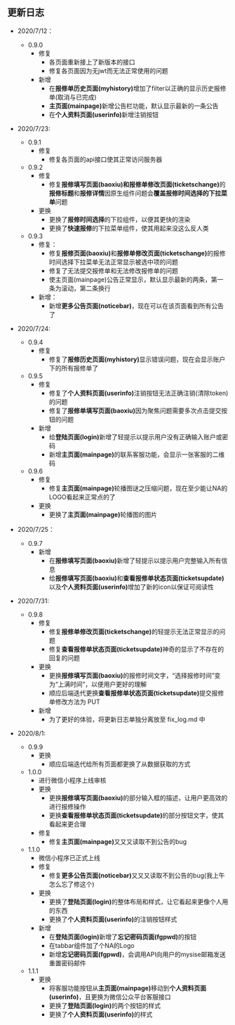 ## 更新日志
* 2020/7/12：<br>
    * 0.9.0
        * 修复
            * 各页面重新接上了新版本的接口
            * 修复各页面因为无jwt而无法正常使用的问题
        * 新增
            * 在<b>报修单历史页面(myhistory)</b>增加了filter以正确的显示历史报修单(取消与已完成) 
            * <b>主页面(mainpage)</b>新增公告栏功能，默认显示最新的一条公告
            * 在<b>个人资料页面(userinfo)</b>新增注销按钮

* 2020/7/23: <br>
    * 0.9.1
        * 修复
            * 修复各页面的api接口使其正常访问服务器
    * 0.9.2
        * 修复
            * 修复<b>报修填写页面(baoxiu)和报修单修改页面(ticketschange)</b>的<b>报修标题</b>和<b>报修详情</b>因原生组件问题会<b>覆盖报修时间选择的下拉菜单</b>问题
        * 更换
            * 更换了<b>报修时间选择</b>的下拉组件，以便其更快的渲染
            * 更换了<b>快速报修</b>的下拉菜单组件，使其用起来没这么反人类
    * 0.9.3
        * 修复：
            * 修复<b>报修页面(baoxiu)</b>和<b>报修单修改页面(ticketschange)</b>的报修时间选择下拉菜单无法正常显示被选中项的问题
            * 修复了无法提交报修单和无法修改报修单的问题
            * 使主页面(mainpage)公告正常显示，默认显示最新的两条，第一条为滚动，第二条换行
        * 新增：
            * 新增<b>更多公告页面(noticebar)</b>，现在可以在该页面看到所有公告了
* 2020/7/24: <br>
    * 0.9.4
        * 修复
            * 修复了<b>报修历史页面(myhistory)</b>显示错误问题，现在会显示账户下的所有报修单了
    * 0.9.5
        * 修复        
            * 修复了<b>个人资料页面(userinfo)</b>注销按钮无法正确注销(清除token)的问题
            * 修复了<b>报修单填写页面(baoxiu)</b>因为聚焦问题需要多次点击提交按钮的问题
        * 新增
            * 给<b>登陆页面(login)</b>新增了轻提示以提示用户没有正确输入账户或密码
            * 新增<b>主页面(mainpage)</b>的联系客服功能，会显示一张客服的二维码
    * 0.9.6
        * 修复
            * 修复<b>主页面(mainpage)</b>轮播图谜之压缩问题，现在至少能让NA的LOGO看起来正常点的了
        * 更换    
            * 更换了<b>主页面(mainpage)</b>轮播图的图片
* 2020/7/25： <br>
    * 0.9.7
        * 新增
            * 在<b>报修填写页面(baoxiu)</b>新增了轻提示以提示用户完整输入所有信息
            * 给<b>报修填写页面(baoxiu)</b>和<b>查看报修单状态页面(ticketsupdate)</b>以及<b>个人资料页面(userinfo)</b>增加了新的icon以保证可阅读性
* 2020/7/31: <br>
    * 0.9.8
        * 修复
            * 修复<b>报修单修改页面(ticketschange)</b>的轻提示无法正常显示的问题
            * 修复<b>查看报修单状态页面(ticketsupdate)</b>神奇的显示了不存在的回复的问题
        * 更换
            * 更换<b>报修填写页面(baoxiu)</b>的报修时间文字，“选择报修时间”变为“上满时间”，以便用户更好的理解
            * 顺应后端迭代更换<b>查看报修单状态页面(ticketsupdate)</b>提交报修单修改方法为 PUT
        * 新增
            * 为了更好的体验，将更新日志单独分离放至 fix_log.md 中
* 2020/8/1: <br>
    * 0.9.9
        * 更换
            * 顺应后端迭代给所有页面都更换了从数据获取的方式
    * 1.0.0
        * 进行微信小程序上线审核
        * 更换
            * 更换<b>报修填写页面(baoxiu)</b>的部分输入框的描述，让用户更高效的进行报修操作
            * 更换<b>查看报修单状态页面(ticketsupdate)</b>的部分按钮文字，使其看起来更合理
        * 修复
            * 修复<b>主页面(mainpage)</b>又又又读取不到公告的bug
    * 1.1.0
        * 微信小程序已正式上线
        * 修复
            * 修复<b>更多公告页面(noticebar)</b>又又又读取不到公告的bug(我上午怎么忘了修这个)
        * 更换
            * 更换了<b>登陆页面(login)</b>的整体布局和样式，让它看起来更像个人用的东西
            * 更换了<b>个人资料页面(userinfo)</b>的注销按钮样式
        * 新增
            * 在<b>登陆页面(login)</b>新增了<b>忘记密码页面(fgpwd)</b>的按钮
            * 在tabbar组件加了个NA的Logo
            * 新增<b>忘记密码页面(fgpwd)</b>，会调用API向用户的mysise邮箱发送重置密码邮件
    * 1.1.1
        * 更换
            * 将客服功能按钮从<b>主页面(mainpage)</b>移动到<b>个人资料页面(userinfo)</b>，且更换为微信公众平台客服接口
            * 更换了<b>登陆页面(login)</b>的两个按钮的样式
            * 更换了<b>个人资料页面(userinfo)</b>的样式
